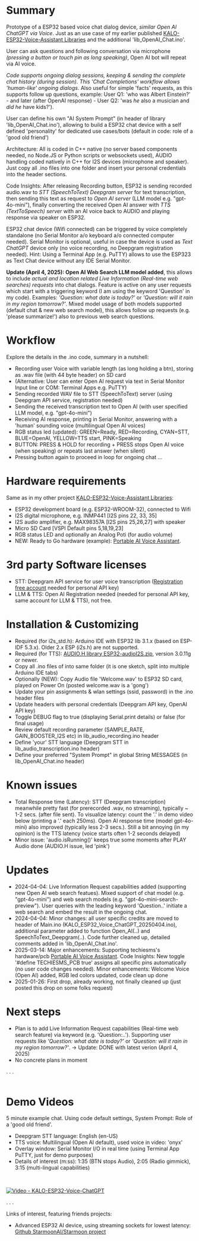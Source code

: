 # Summary
Prototype of a ESP32 based voice chat dialog device, _similar Open AI ChatGPT via Voice_. Just as an use case of my earlier published [KALO-ESP32-Voice-Assistant Libraries](https://github.com/kaloprojects/KALO-ESP32-Voice-Assistant) and the additional 'lib_OpenAI_Chat.ino'. 

User can ask questions and following conversation via microphone _(pressing a button or touch pin as long speaking)_, Open AI bot will repeat via AI voice. 

_Code supports ongoing dialog sessions, keeping & sending the complete chat history (during session). This 'Chat Completions' workflow allows 'human-like' ongoing dialogs_. Also useful for simple 'facts' requests, as this supports follow up questions, example: User Q1: 'who was Albert Einstein?' - and later (after OpenAI response) - User Q2: 'was _he_ also a musician and _did he_ have kids?'). 

User can define his own "AI System Prompt" (in header of library 'lib_OpenAI_Chat.ino'), allowing to build a ESP32 chat device with a self defined 'personality' for dedicated use cases/bots (default in code: role of a 'good old friend')

Architecture: All is coded in C++ native (no server based components needed, no Node.JS or Python scripts or websockets used), AUDIO handling coded natively in C++ for I2S devices (microphone and speaker). Just copy all .ino files into one folder and insert your personal credentials into the header sections.

Code Insights: After releasing Recording button, ESP32 is sending recorded audio.wav to _STT (SpeechToText) Deepgram server_ for text transcription, then sending this text as request to _Open AI server_ (LLM model e.g. "gpt-4o-mini"), finally converting the received Open AI answer with _TTS (TextToSpeech) server_ with an AI voice back to AUDIO and playing response via speaker on ESP32.

ESP32 chat device (Wifi connected) can be triggered by voice completely standalone (no Serial Monitor a/o keyboard a/o connected computer needed). Serial Monitor is optional, useful in case the device is used as _Text ChatGPT_ device only (no voice recording, no Deepgram registration needed). Hint: Using a Terminal App (e.g. PuTTY) allows to use the ESP323 as Text Chat device without any IDE Serial Monitor. 

**Update (April 4, 2025): Open AI Web Search LLM model added**, this allows to include _actual and location related Live Information (Real-time web searches) requests_ into chat dialogs. Feature is active on any user requests which start with a triggering keyword (I am using the keyword 'Question' in my code). Examples: _'Question: what date is today?'_ or _'Question: will it rain in my region tomorrow?'_. Mixed model usage of both models supported (default chat & new web search model), this allows follow up requests (e.g. 'please summarize!') also to previous web search questions.

# Workflow
Explore the details in the .ino code, summary in a nutshell:
- Recording user Voice with variable length (as long holding a btn), storing as .wav file (with 44 byte header) on SD card
- (Alternative: User can enter Open AI request via text in Serial Monitor Input line or COM: Terminal Apps e.g. PuTTY)  
- Sending recorded WAV file to STT (SpeechToText) server (using Deepgram API service, registration needed)
- Sending the received transcription text to Open AI (with user specified LLM model, e.g. "gpt-4o-mini")
- Receiving AI response, printing in Serial Monitor, answering with a 'human' sounding voice (multilingual Open AI voices)
- RGB status led (updated): GREEN=Ready, RED=Recording, CYAN=STT, BLUE=OpenAI, YELLOW=TTS start, PINK=Speaking
- BUTTON: PRESS & HOLD for recording + PRESS stops Open AI voice (when speaking) or repeats last answer (when silent)  
- Pressing button again to proceed in loop for ongoing chat ...

# Hardware requirements
Same as in my other project [KALO-ESP32-Voice-Assistant Libraries](https://github.com/kaloprojects/KALO-ESP32-Voice-Assistant):
- ESP32 development board (e.g. ESP32-WROOM-32), connected to Wifi
- I2S digital microphone, e.g. INMP441 [I2S pins 22, 33, 35]          
- I2S audio amplifier, e.g. MAX98357A [I2S pins 25,26,27] with speaker
- Micro SD Card [VSPI Default pins 5,18,19,23] 
- RGB status LED and optionally an Analog Poti (for audio volume)
- NEW: Ready to Go hardware (example): [Portable AI Voice Assistant](https://techiesms.com/product/portable-ai-voice-assistant/).

# 3rd party Software licenses
- STT: Deepgram API service for user voice transcription ([Registration free account](https://console.deepgram.com/signup) needed for personal API key)
- LLM & TTS: Open AI Registration needed (needed for personal API key, same account for LLM & TTS), not free.

# Installation & Customizing
- Required (for i2s_std.h): Arduino IDE with ESP32 lib 3.1.x (based on ESP-IDF 5.3.x). Older 2.x ESP (i2s.h) are not supported.
- Required (for TTS): [AUDIO.H library ESP32-audioI2S.zip](https://github.com/schreibfaul1/ESP32-audioI2S), version 3.0.11g or newer.
- Copy all .ino files of into same folder (it is one sketch, split into multiple Arduino IDE tabs)
- Optionally (NEW): Copy Audio file 'Welcome.wav' to ESP32 SD card, played on Power On (posted welcome.wav is a 'gong') 
- Update your pin assignments & wlan settings (ssid, password) in the .ino header files
- Update headers with personal credentials (Deepgram API key, OpenAI API key)
- Toggle DEBUG flag to true (displaying Serial.print details) or false (for final usage)
- Review default recording parameter (SAMPLE_RATE, GAIN_BOOSTER_I2S etc) in lib_audio_recording.ino header
- Define 'your' STT language (Deepgram STT in lib_audio_transcription.ino header)
- Define your preferred "System Prompt" in global String MESSAGES (in lib_OpenAI_Chat.ino header)

# Known issues
- Total Response time (Latency): STT (Deepgram transcription) meanwhile pretty fast (for prerecorded .wav, no streaming), typically ~ 1-2 secs. (after file sent). To visualize latency: count the '.' in demo video below (printing a '.' each 250ms). Open AI response time (model gpt-4o-mini) also improved (typically less 2-3 secs.). Still a bit annoying (in my opinion) is the TTS latency (voice starts often 1-2 seconds delayed)
- Minor issue: 'audio.isRunning()' keeps true some moments after PLAY Audio done (AUDIO.H issue, led 'pink') 

# Updates
- 2024-04-04: Live Information Request capabilities added (supporting new Open AI web search featues). Mixed support of chat model (e.g. "gpt-4o-mini") and web search models (e.g. "gpt-4o-mini-search-preview"). User queries with the leading keyword 'Question..' initiate a web search and embed the result in the ongoing chat.
- 2024-04-04: Minor changes: all user specific credits are moved to header of Main.ino (KALO_ESP32_Voice_ChatGPT_20250404.ino), additional parameter added to function Open_AI(..) and SpeechToText_Deepgram(..). Code further cleaned up, detailed comments added in 'lib_OpenAI_Chat.ino'.
- 2025-03-14: Major enhancements: Supporting techiesms's hardware/pcb [Portable AI Voice Assistant](https://techiesms.com/product/portable-ai-voice-assistant/). Code Insights: New toggle '#define TECHIESMS_PCB true' assigns all specific pins automatically (no user code changes needed). Minor enhancements: Welcome Voice (Open AI) added, RGB led colors updated, code clean up done
- 2025-01-26: First drop, already working, not finally cleaned up (just posted this drop on some folks request)

# Next steps
- Plan is to add Live Information Request capabilities (Real-time web search feature) via keyword (e.g. 'Question:..'). Supporting user requests like _'Question: what date is today?'_ or _'Question: will it rain in my region tomorrow?'_. -> Update: DONE with latest verion (April 4, 2025)
- No concrete plans in moment

.
.
. <br>
<br>
# Demo Videos
5 minute example chat. Using code default settings, System Prompt: Role of a 'good old friend'. 
- Deepgram STT language: English (en-US)
- TTS voice: Multilingual (Open AI default), used voice in video: 'onyx'
- Overlay window: Serial Monitor I/O in real time (using Terminal App PuTTY, just for demo purposes)
- Details of interest (m:ss): 1:35 (BTN stops Audio), 2:05 (Radio gimmick), 3:15 (multi-lingual capabilities)
<br>

[![Video - KALO-ESP32-Voice-ChatGPT](https://github.com/user-attachments/assets/8f236399-ff71-4dc3-9563-46cfe4e7fa91)](https://dark-controller.com/wp-content/uploads/2025/01/KALO-ESP32-Voice-ChatGPT-GQ.mp4)


.
.
.

Links of interest, featuring friends projects:
- Advanced ESP32 AI device, using streaming sockets for lowest latency: [Github StarmoonAI/Starmoon project](https://github.com/StarmoonAI/Starmoon) 

